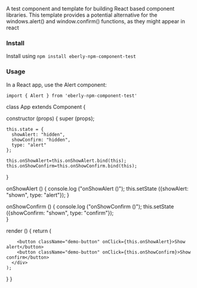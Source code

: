 A test component and template for building React based component
libraries. This template provides a potential alternative for the
windows.alert() and window.confirm() functions, as they might appear in
react


### Install

Install using `npm install eberly-npm-component-test`

### Usage 

In a React app, use the Alert component:  

`import { Alert } from 'eberly-npm-component-test'`


class App extends Component {

  constructor (props) {
    super (props);

    this.state = {
      showAlert: "hidden",
      showConfirm: "hidden",
      type: "alert"
    };

    this.onShowAlert=this.onShowAlert.bind(this);
    this.onShowConfirm=this.onShowConfirm.bind(this);
  }

  onShowAlert () {
    console.log ("onShowAlert ()");
    this.setState ({showAlert: "shown", type: "alert"});
  }

  onShowConfirm () {
    console.log ("onShowConfirm ()"); 
    this.setState ({showConfirm: "shown", type: "confirm"});    
  }

  render () {
    return (
      <div className="main">
        <Alert type={this.state.type} state={this.state.showAlert} message="This is an windows.alert() replacement component. Please see the documentation for props and events"/>

        <button className="demo-button" onClick={this.onShowAlert}>Show alert</button>
        <button className="demo-button" onClick={this.onShowConfirm}>Show confirm</button>
      </div>
    );
  }
}

